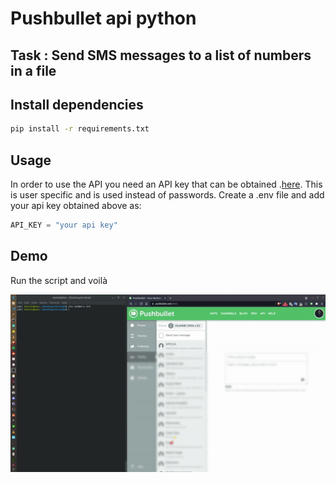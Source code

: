 # Pushbullet api python
## Task : Send SMS messages to a list of numbers in a file
## Install dependencies

```bash
pip install -r requirements.txt
```

## Usage
In order to use the API you need an API key that can be obtained .[here](https://www.pushbullet.com/account). This is user specific and is used instead of passwords.
Create a .env file and add your api key obtained above as:
```python
API_KEY = "your api key"
```
## Demo
Run the script and voilà

<img src="images/v1.gif"></img>
